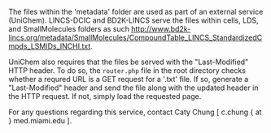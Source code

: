 The files within the 'metadata' folder are used as part of an external service (UniChem).
LINCS-DCIC and BD2K-LINCS serve the files within cells, LDS, and SmallMolecules folders
as such http://www.bd2k-lincs.org/metadata/SmallMolecules/CompoundTable_LINCS_StandardizedCmpds_LSMIDs_INCHI.txt.

UniChem also requires that the files be served with the "Last-Modified" HTTP header. To do so,
the `router.php` file in the root directory checks whether a requred URL is a GET request for a
'.txt' file. If so, generate a "Last-Modified" header and send the file along with the updated header
in the HTTP request. If not, simply load the requested page.

For any questions regarding this service, contact Caty Chung [ c.chung { at } med.miami.edu ].
